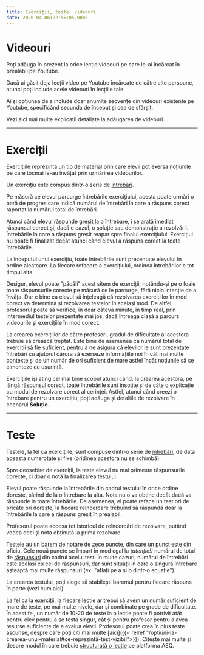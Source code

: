 ```yaml
---
title: Exerciții, teste, videouri
date: 2020-04-06T22:55:05.000Z
---
```


# Videouri

Poți adăuga în prezent la orice lecție videouri pe care le-ai încărcat în prealabil pe Youtube.

Dacă ai găsit deja lecții video pe Youtube încărcate de către alte persoane, atunci poți include acele videouri în lecțiile tale.

Ai și opțiunea de a include doar anumite secvențe din videouri existente pe Youtube, specificând secunda de început și cea de sfârșit.

Vezi aici mai multe explicații detaliate la adăugarea de videouri.

---

# Exerciții

Exercițiile reprezintă un tip de material prin care elevii pot exersa noțiunile pe care tocmai le-au învățat prin urmărirea videourilor.

Un exercițiu este compus dintr-o serie de [întrebări](/intrebari/).

Pe măsură ce elevul parcurge întrebările exercițiului, acesta poate urmări o bară de progres care indică numărul de întrebări la care a răspuns corect raportat la numărul total de întrebări.

Atunci când elevul răspunde greșit la o întrebare, i se arată imediat răspunsul corect și, dacă e cazul, o soluție sau demonstrație a rezolvării.
Întrebările la care a răspuns greșit reapar spre finalul exercițiului. Exercițiul nu poate fi finalizat decât atunci când elevul a răspuns corect la toate întrebările.

La începutul unui exercițiu, toate întrebările sunt prezentate elevului în ordine aleatoare. La fiecare refacere a exercițiului, ordinea întrebărilor e tot timpul alta.

Desigur, elevul poate "păcăli" acest sitem de exerciții, notându-și pe o foaie toate răspunsurile corecte pe măsură ce le parcurge, fără nicio intenție de a învăța. Dar e bine ca elevul să înțeleagă că rezolvarea exercițiilor în mod corect va determina și rezolvarea testelor în același mod. De altfel, profesorul poate să verifice, în doar câteva minute, în timp real, prin intermediul testelor prezentate mai jos, dacă întreaga clasă a parcurs videourile și exercițiile în mod corect.

La crearea exercițiilor de către profesori, gradul de dificultate al acestora trebuie să crească treptat.
Este bine de asemenea ca numărul total de exerciții să fie suficient, pentru a ne asigura că elevilor le sunt prezentate întrebări cu ajutorul cărora să exerseze informațiile noi în cât mai multe contexte și de un număr de ori suficient de mare astfel încât noțiunile să se cimenteze cu ușurință.

Exercițiile își ating cel mai bine scopul atunci când, la crearea acestora, pe lângă răspunsul corect, toate întrebările sunt însoțite și de câte o explicație cu modul de rezolvare corect al cerinței. Astfel, atunci când creezi o întrebare pentru un exercițiu, poți adăuga și detaliile de rezolvare în chenarul **Soluție**.

---

# Teste

Testele, la fel ca exercițiile, sunt compuse dintr-o serie de [întrebări](/intrebari), de data aceasta numerotate și fixe (oridinea acestora nu se schimbă).

Spre deosebire de exerciții, la teste elevul nu mai primește răspunsurile corecte, ci doar o notă la finalizarea testului.

Elevul poate răspunde la întrebările din cadrul testului în orice ordine dorește, sărind de la o întrebare la alta. Nota nu o va obține decât dacă va răspunde la toate întrebările. De asemenea, el poate reface un test ori de oricâte ori dorește, la fiecare reîncercare trebuind să răspundă doar la întrebările la care a răspuns greșit în prealabil.

Profesorul poate accesa tot istoricul de reîncercări de rezolvare, putând vedea deci și nota obținută la prima rezolvare.

Testele au un barem de notare de zece puncte, din care un punct este din oficiu. Cele nouă puncte se împart în mod egal la *(atenție!)* numărul de total de [răspunsuri](/raspunsuri/) din cadrul acelui test. În multe cazuri, numărul de întrebări este același cu cel de răspunsuri, dar sunt situații în care o singură întrebare așteaptă mai multe răspunsuri (ex. "aflați pe a și b dintr-o ecuație").

La crearea testului, poți alege să stabilești baremul pentru fiecare răspuns în parte (vezi cum aici).

La fel ca la exerciții, la fiecare lecție ar trebui să avem un număr suficient de mare de teste, pe mai multe nivele, dar și combinate pe grade de dificultate. În acest fel, un număr de 10-20 de teste la o lecție poate fi potrivit atât pentru elev pentru a se testa singur, cât și pentru profesor pentru a avea resurse suficiente de a evalua elevii. Profesorul poate crea în plus teste ascunse, despre care poți citi mai multe [aici]({{< relref "/optiuni-la-crearea-unui-material#ce-reprezintă-test-vizibil">}}).
Citește mai multe și despre modul în care trebuie [structurată o lecție](/structura-unei-lectii/) pe platforma ASQ.
